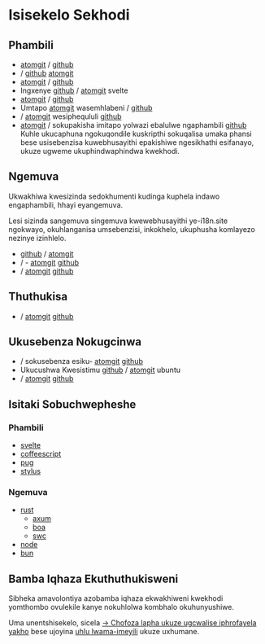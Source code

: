 # Isisekelo Sekhodi

## Phambili

* [atomgit](https://atomgit.com/i18n/proto) / [github](https://github.com/i18n-site/site)
* / [github](https://github.com/i18n-site/md) [atomgit](https://atomgit.com/i18n/md)
* [atomgit](https://atomgit.com/i18n/18x) / [github](https://github.com/i18n-site/18x)
* Ingxenye [github](https://github.com/i18n-site/plugin) / [atomgit](https://atomgit.com/i18n/plugin) svelte
* [atomgit](https://atomgit.com/i18n/proto) / [github](https://github.com/i18n-site/proto)
* Umtapo [atomgit](https://atomgit.com/i18n/lib) wasemhlabeni / [github](https://github.com/i18n-site/lib)
* / [atomgit](https://atomgit.com/i18n/ie) wesiphequluli [github](https://github.com/i18n-site/ie)
* [atomgit](https://atomgit.com/i18n/x) / sokupakisha imitapo yolwazi ebalulwe ngaphambili [github](https://github.com/i18n-site/x)
  Kuhle ukucaphuna ngokuqondile kuskripthi sokuqalisa umaka phansi bese usisebenzisa kuwebhusayithi epakishiwe ngesikhathi esifanayo, ukuze ugweme ukuphindwaphindwa kwekhodi.

## Ngemuva

Ukwakhiwa kwesizinda sedokhumenti kudinga kuphela indawo engaphambili, hhayi eyangemuva.

Lesi sizinda sangemuva singemuva kwewebhusayithi ye-i18n.site ngokwayo, okuhlanganisa umsebenzisi, inkokhelo, ukuphusha komlayezo nezinye izinhlelo.

* [github](https://github.com/i18n-api/srv) / [atomgit](https://atomgit.com/i18n-api/srv)
* / - [atomgit](https://atomgit.com/i18n-api/pub) [github](https://github.com/i18n-api/pub)
* / [atomgit](https://atomgit.com/i18n/rust) [github](https://github.com/i18n-site/rust)

## Thuthukisa

* / [atomgit](https://atomgit.com/i18n-api/srv.docker) [github](https://github.com/i18n-api/srv.docker)

## Ukusebenza Nokugcinwa

* / sokusebenza esiku- [atomgit](https://atomgit.com/i18n-ops/ops) [github](https://github.com/i18n-ops/ops)
* Ukucushwa Kwesistimu [github](https://github.com/i18n-ops/ubuntu) / [atomgit](https://atomgit.com/i18n-ops/ubuntu) ubuntu
* / [atomgit](https://atomgit.com/i18n/cron) [github](https://github.com/i18n-cron/cron)

## Isitaki Sobuchwepheshe

### Phambili

* [svelte](//svelte.dev)
* [coffeescript](//coffeescript.org)
* [pug](https://github.com/pugjs/pug)
* [stylus](https://stylus.com)

### Ngemuva

* [rust](//rust.org)
  * [axum](//github.com/tokio-rs/axum)
  * [boa](//github.com/boa-dev/boa)
  * [swc](//swc.rs)
* [node](//nodejs.org)
* [bun](//bun.dev)

## Bamba Iqhaza Ekuthuthukisweni

Sibheka amavolontiya azobamba iqhaza ekwakhiweni kwekhodi yomthombo ovulekile kanye nokuhlolwa kombhalo okuhunyushiwe.

Uma unentshisekelo, sicela [→ Chofoza lapha ukuze ugcwalise iphrofayela yakho](https://ggl.link/i18n) bese ujoyina [uhlu lwama-imeyili](https://groups.google.com/u/2/g/i18n-site) ukuze uxhumane.